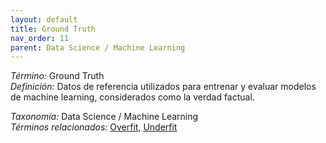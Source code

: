```yaml
---
layout: default
title: Ground Truth
nav_order: 11
parent: Data Science / Machine Learning
---
```


*Término:* Ground Truth  
*Definición:* Datos de referencia utilizados para entrenar y evaluar modelos de machine learning, considerados como la verdad factual.

*Taxonomía:* Data Science / Machine Learning  
*Términos relacionados:* [Overfit](https://maleniski.github.io/diccionario-angl-tec-mx/docs/alfabeticamente/O/overfit/), [Underfit](https://maleniski.github.io/diccionario-angl-tec-mx/docs/alfabeticamente/U/underfit/)
